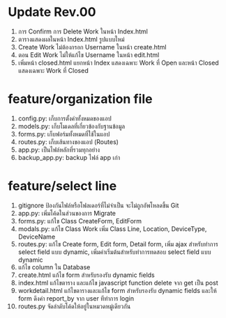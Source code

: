 # Update Rev.00
1. การ Confirm การ Delete Work ในหน้า Index.html
2. ตารางแสดงผลในหน้า Index.html รูปแบบใหม่
3. Create Work ไม่ต้องกรอก Username ในหน้า create.html
4. ตอน Edit Work ไม่ให้แก้ไข Username ในหน้า edit.html
5. เพิ่มหน้า closed.html แยกหน้า Index แสดงเฉพาะ Work ที่ Open และหน้า Closed แสดงเฉพาะ Work ที่ Closed

# feature/organization file
1. config.py: เก็บการตั้งค่าทั้งหมดของแอป
2. models.py: เก็บโมเดลที่เกี่ยวข้องกับฐานข้อมูล
3. forms.py: เก็บฟอร์มทั้งหมดที่ใช้ในแอป
4. routes.py: เก็บเส้นทางของแอป (Routes)
5. app.py: เป็นไฟล์หลักที่รวมทุกอย่าง
6. backup_app.py: backup ไฟล์ app เก่า

# feature/select line
1. gitignore ป้องกันไฟล์หรือโฟลเดอร์ที่ไม่จำเป็น จะไม่ถูกอัพโหลดขึ้น Git
2. app.py: เพิ่มโค้ดในส่วนของการ Migrate
3. forms.py: แก้ไข Class CreateForm, EditForm
4. modals.py: แก้ไข Class Work เพิ่ม Class Line, Location, DeviceType, DeviceName
5. routes.py: แก้ไข Create form, Edit form, Detail form, เพิ่ม ajax สำหรับทำการ select field แบบ dynamic, เพิ่มค่าเริ่มต้นสำหรับทำการทดสอบ select field แบบ dynamic
6. แก้ไข column ใน Database
7. create.html แก้ไข form สำหรับรองรับ dynamic fields
8. index.html แก้ไขตาราง และแก้ไข javascript function delete จาก get เป็น post
9. workdetail.html แก้ไขตารางและแก้ไข form สำหรับรองรับ dynamic fields และให้ form ดึงค่า report_by จาก user ทีทำการ login
10. routes.py จัดลำดับโค้ดให้อยู่ในหมวดหมู่เดียวกัน
    

